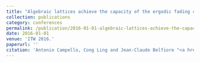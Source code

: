 ```yaml
---
title: "Algebraic lattices achieve the capacity of the ergodic fading channel"
collection: publications
category: conferences
permalink: /publication/2016-01-01-algebraic-lattices-achieve-the-capacity-of-the-ergodic-fading-channel
date: 2016-01-01
venue: 'ITW 2016.'
paperurl: ''
citation: 'Antonio Campello, Cong Ling and Jean-Claude Belfiore "<a href=''>Algebraic lattices achieve the capacity of the ergodic fading channel</a>", ITW 2016.'
---
```

